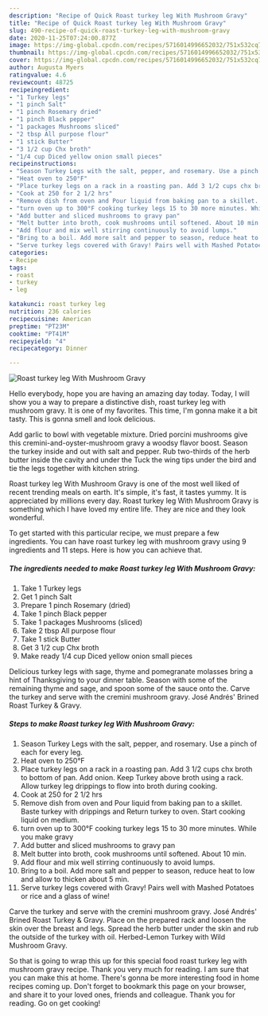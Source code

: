 ```yaml
---
description: "Recipe of Quick Roast turkey leg With Mushroom Gravy"
title: "Recipe of Quick Roast turkey leg With Mushroom Gravy"
slug: 490-recipe-of-quick-roast-turkey-leg-with-mushroom-gravy
date: 2020-11-25T07:24:00.877Z
image: https://img-global.cpcdn.com/recipes/5716014996652032/751x532cq70/roast-turkey-leg-with-mushroom-gravy-recipe-main-photo.jpg
thumbnail: https://img-global.cpcdn.com/recipes/5716014996652032/751x532cq70/roast-turkey-leg-with-mushroom-gravy-recipe-main-photo.jpg
cover: https://img-global.cpcdn.com/recipes/5716014996652032/751x532cq70/roast-turkey-leg-with-mushroom-gravy-recipe-main-photo.jpg
author: Augusta Myers
ratingvalue: 4.6
reviewcount: 48725
recipeingredient:
- "1 Turkey legs"
- "1 pinch Salt"
- "1 pinch Rosemary dried"
- "1 pinch Black pepper"
- "1 packages Mushrooms sliced"
- "2 tbsp All purpose flour"
- "1 stick Butter"
- "3 1/2 cup Chx broth"
- "1/4 cup Diced yellow onion small pieces"
recipeinstructions:
- "Season Turkey Legs with the salt, pepper, and rosemary. Use a pinch of each for every leg."
- "Heat oven to 250°F"
- "Place turkey legs on a rack in a roasting pan. Add 3 1/2 cups chx broth to bottom of pan. Add onion. Keep Turkey above broth using a rack. Allow turkey leg drippings to flow into broth during cooking."
- "Cook at 250 for 2 1/2 hrs"
- "Remove dish from oven and Pour liquid from baking pan to a skillet. Baste turkey with drippings and Return turkey to oven. Start cooking liquid on medium."
- "turn oven up to 300°F cooking turkey legs 15 to 30 more minutes. While you make gravy"
- "Add butter and sliced mushrooms to gravy pan"
- "Melt butter into broth, cook mushrooms until softened. About 10 min."
- "Add flour and mix well stirring continuously to avoid lumps."
- "Bring to a boil. Add more salt and pepper to season, reduce heat to low and allow to thicken about 5 min."
- "Serve turkey legs covered with Gravy! Pairs well with Mashed Potatoes or rice and a glass of wine!"
categories:
- Recipe
tags:
- roast
- turkey
- leg

katakunci: roast turkey leg 
nutrition: 236 calories
recipecuisine: American
preptime: "PT23M"
cooktime: "PT41M"
recipeyield: "4"
recipecategory: Dinner

---
```



![Roast turkey leg With Mushroom Gravy](https://img-global.cpcdn.com/recipes/5716014996652032/751x532cq70/roast-turkey-leg-with-mushroom-gravy-recipe-main-photo.jpg)

Hello everybody, hope you are having an amazing day today. Today, I will show you a way to prepare a distinctive dish, roast turkey leg with mushroom gravy. It is one of my favorites. This time, I'm gonna make it a bit tasty. This is gonna smell and look delicious.

Add garlic to bowl with vegetable mixture. Dried porcini mushrooms give this cremini-and-oyster-mushroom gravy a woodsy flavor boost. Season the turkey inside and out with salt and pepper. Rub two-thirds of the herb butter inside the cavity and under the Tuck the wing tips under the bird and tie the legs together with kitchen string.

Roast turkey leg With Mushroom Gravy is one of the most well liked of recent trending meals on earth. It's simple, it's fast, it tastes yummy. It is appreciated by millions every day. Roast turkey leg With Mushroom Gravy is something which I have loved my entire life. They are nice and they look wonderful.


To get started with this particular recipe, we must prepare a few ingredients. You can have roast turkey leg with mushroom gravy using 9 ingredients and 11 steps. Here is how you can achieve that.

<!--inarticleads1-->

##### The ingredients needed to make Roast turkey leg With Mushroom Gravy:

1. Take 1 Turkey legs
1. Get 1 pinch Salt
1. Prepare 1 pinch Rosemary (dried)
1. Take 1 pinch Black pepper
1. Take 1 packages Mushrooms (sliced)
1. Take 2 tbsp All purpose flour
1. Take 1 stick Butter
1. Get 3 1/2 cup Chx broth
1. Make ready 1/4 cup Diced yellow onion small pieces


Delicious turkey legs with sage, thyme and pomegranate molasses bring a hint of Thanksgiving to your dinner table. Season with some of the remaining thyme and sage, and spoon some of the sauce onto the. Carve the turkey and serve with the cremini mushroom gravy. José Andrés&#39; Brined Roast Turkey &amp; Gravy. 

<!--inarticleads2-->

##### Steps to make Roast turkey leg With Mushroom Gravy:

1. Season Turkey Legs with the salt, pepper, and rosemary. Use a pinch of each for every leg.
1. Heat oven to 250°F
1. Place turkey legs on a rack in a roasting pan. Add 3 1/2 cups chx broth to bottom of pan. Add onion. Keep Turkey above broth using a rack. Allow turkey leg drippings to flow into broth during cooking.
1. Cook at 250 for 2 1/2 hrs
1. Remove dish from oven and Pour liquid from baking pan to a skillet. Baste turkey with drippings and Return turkey to oven. Start cooking liquid on medium.
1. turn oven up to 300°F cooking turkey legs 15 to 30 more minutes. While you make gravy
1. Add butter and sliced mushrooms to gravy pan
1. Melt butter into broth, cook mushrooms until softened. About 10 min.
1. Add flour and mix well stirring continuously to avoid lumps.
1. Bring to a boil. Add more salt and pepper to season, reduce heat to low and allow to thicken about 5 min.
1. Serve turkey legs covered with Gravy! Pairs well with Mashed Potatoes or rice and a glass of wine!


Carve the turkey and serve with the cremini mushroom gravy. José Andrés&#39; Brined Roast Turkey &amp; Gravy. Place on the prepared rack and loosen the skin over the breast and legs. Spread the herb butter under the skin and rub the outside of the turkey with oil. Herbed-Lemon Turkey with Wild Mushroom Gravy. 

So that is going to wrap this up for this special food roast turkey leg with mushroom gravy recipe. Thank you very much for reading. I am sure that you can make this at home. There's gonna be more interesting food in home recipes coming up. Don't forget to bookmark this page on your browser, and share it to your loved ones, friends and colleague. Thank you for reading. Go on get cooking!
